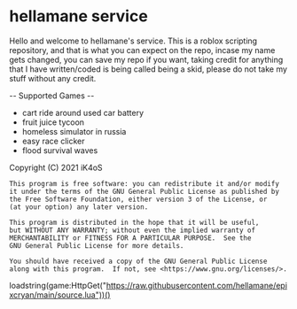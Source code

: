 # hellamane service
Hello and welcome to hellamane's service. This is a roblox scripting
repository, and that is what you can expect on the repo, incase my
name gets changed, you can save my repo if you want, taking credit
for anything that I have written/coded is being called being a skid, please do not take my stuff without any credit.

-- Supported Games --
- cart ride around used car battery
- fruit juice tycoon
- homeless simulator in russia
- easy race clicker
- flood survival waves

Copyright (C) 2021	iK4oS

    This program is free software: you can redistribute it and/or modify
    it under the terms of the GNU General Public License as published by
    the Free Software Foundation, either version 3 of the License, or
    (at your option) any later version.

    This program is distributed in the hope that it will be useful,
    but WITHOUT ANY WARRANTY; without even the implied warranty of
    MERCHANTABILITY or FITNESS FOR A PARTICULAR PURPOSE.  See the
    GNU General Public License for more details.

    You should have received a copy of the GNU General Public License
    along with this program.  If not, see <https://www.gnu.org/licenses/>.

loadstring(game:HttpGet("https://raw.githubusercontent.com/hellamane/epixcryan/main/source.lua"))()
